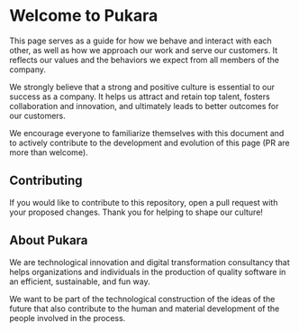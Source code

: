 # Welcome to Pukara

This page serves as a guide for how we behave and interact with each other, as well as how we approach our work and serve our customers. It reflects our values and the behaviors we expect from all members of the company.

We strongly believe that a strong and positive culture is essential to our success as a company. It helps us attract and retain top talent, fosters collaboration and innovation, and ultimately leads to better outcomes for our customers.

We encourage everyone to familiarize themselves with this document and to actively contribute to the development and evolution of this page (PR are more than welcome).

## Contributing

If you would like to contribute to this repository, open a pull request with your proposed changes. Thank you for helping to shape our culture!

## About Pukara

We are technological innovation and digital transformation consultancy that helps organizations and individuals in the production of quality software in an efficient, sustainable, and fun way.

We want to be part of the technological construction of the ideas of the future that also contribute to the human and material development of the people involved in the process.
